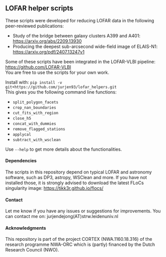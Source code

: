 ## LOFAR helper scripts

These scripts were developed for reducing LOFAR data in the following peer-reviewed publications:
- Study of the bridge between galaxy clusters A399 and A401: https://arxiv.org/abs/2209.13930
- Producing the deepest sub-arcsecond wide-field image of ELAIS-N1: https://arxiv.org/pdf/2407.13247v1

Some of these scripts have been integrated in the LOFAR-VLBI pipeline: https://github.com/LOFAR-VLBI \
You are free to use the scripts for your own work.

Install with: ```pip install -v git+https://github.com/jurjen93/lofar_helpers.git``` \
This gives you the following command line functions:
- ```split_polygon_facets```
- ```crop_nan_boundaries```
- ```cut_fits_with_region```
- ```close_h5```
- ```concat_with_dummies```
- ```remove_flagged_stations```
- `applycal`
- `subtract_with_wsclean`

Use ```--help``` to get more details about the functionalities.

#### Dependencies
The scripts in this repository depend on typical LOFAR and astronomy software, such as DP3, astropy, WSClean and more.
If you have not installed those, it is strongly advised to download the latest FLoCs singularity image: https://tikk3r.github.io/flocs/

#### Contact
Let me know if you have any issues or suggestions for improvements.
You can contact me on: jurjendejong(AT)strw.leidenuniv.nl


#### Acknowledgments
This repository is part of the project CORTEX (NWA.1160.18.316) of the research programme NWA-ORC which is (partly) financed by the Dutch Research Council (NWO). 
